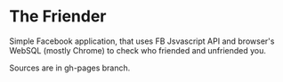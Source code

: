 The Friender
============

Simple Facebook application, that uses FB Jsvascript API and browser's WebSQL (mostly Chrome) to check who friended and unfriended you.

Sources are in gh-pages branch.
